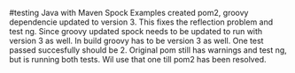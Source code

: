 #testing Java with Maven Spock  Examples
created pom2, groovy dependencie updated to version 3. This fixes the reflection problem and test ng.
Since groovy updated spock needs to be updated to run with version 3 as well. 
In build groovy has to be version 3 as well.
One test passed succesfully should be 2. 
Original pom still has warnings and test ng, but is running both tests.
Wil use that one till pom2 has been resolved.

